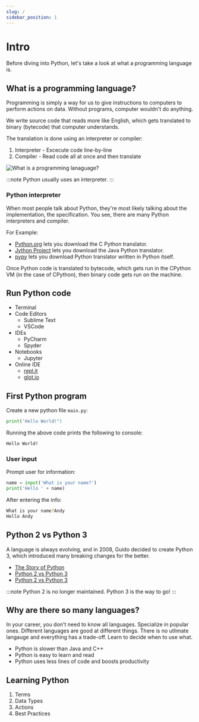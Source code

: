 ```yaml
---
slug: /
sidebar_position: 1
---
```


# Intro

Before diving into Python, let's take a look at what a programming language is.

## What is a programming language?

Programming is simply a way for us to give instructions to computers to perform actions on data.  Without programs, computer wouldn't do anything.

We write source code that reads more like English, which gets translated to binary (bytecode) that computer understands.

The translation is done using an interpreter or compiler:
1. Interpreter - Excecute code line-by-line
2. Compiler - Read code all at once and then translate

![What is a programming lanaguage?](/img/tutorial/what-is-a-programming-language-01.png)

:::note
Python usually uses an interpreter.
:::

### Python interpreter
When most people talk about Python, they're most likely talking about the implementation, the specification.  You see, there are many Python interpreters and compiler.

For Example:
- [Python.org](https://www.python.org/) lets you download the C Python translator.
- [Jython Project](https://www.jython.org) lets you download the Java Python translator.
- [pypy](https://pypy.org) lets you download Python translator written in Python itself.

Once Python code is translated to bytecode, which gets run in the CPython VM (in the case of CPython), then binary code gets run on the machine.

## Run Python code

- Terminal
- Code Editors
  - Sublime Text
  - VSCode
- IDEs
  - PyCharm
  - Spyder
- Notebooks
  - Jupyter
- Online IDE
  - [repl.it](https://repl.it)
  - [glot.io](https://glot.io)

## First Python program

Create a new python file `main.py`:
```python title='main.py'
print('Hello World!")
```
Running the above code prints the following to console:
```bash
Hello World!
```

### User input

Prompt user for information:
```python title='main.py'
name = input('What is your name?')
print('Hello ' + name)
```
After entering the info:
```bash
What is your name?Andy
Hello Andy
```

## Python 2 vs Python 3

A language is always evolving, and in 2008, Guido decided to create Python 3, which introduced many breaking changes for the better.

- [The Story of Python](https://youtube.com/watch?v=J0Aq44Pze-w)
- [Python 2 vs Python 3](https://sebastianraschka.com/Articles/2014_python_2_3_key_diff.html)
- [Python 2 vs Python 3](https://www.geeksforgeeks.org/important-differences-between-python-2-x-and-python-3-x-with-examples/)

:::note
Python 2 is no longer maintained.  Python 3 is the way to go!
:::

## Why are there so many languages?

In your career, you don't need to know all languages.  Specialize in popular ones.  Different languages are good at different things.  There is no utlimate langauge and everything has a trade-off.  Learn to decide when to use what.

- Python is slower than Java and C++
- Python is easy to learn and read
- Python uses less lines of code and boosts productivity

## Learning Python

1. Terms
2. Data Types
3. Actions
4. Best Practices